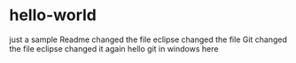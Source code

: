 # hello-world
just a sample
Readme changed the file
eclipse changed the file
Git changed the file
eclipse changed it again
hello git in windows here